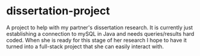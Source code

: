 # dissertation-project

A project to help with my partner's dissertation research. It is currently just establishing a connection to mySQL in Java and needs queries/results hard coded. When she is ready for this stage of her research I hope to have it turned into a full-stack project that she can easily interact with.
